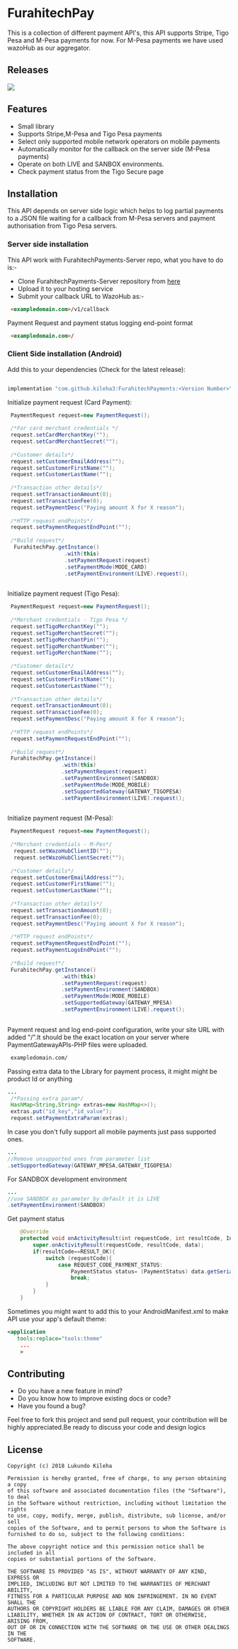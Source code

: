 # FurahitechPay
<p>
This is a collection of different payment API's, this API supports Stripe, Tigo Pesa and M-Pesa payments for now. For M-Pesa payments we have used wazoHub as our aggregator.
</p>

## Releases <a name="releases"></a>
[![](https://jitpack.io/v/kileha3/FurahitechPayments.svg)](https://jitpack.io/#kileha3/FurahitechPayments)



## Features <a name="features"></a>
* Small library
* Supports Stripe,M-Pesa and Tigo Pesa payments
* Select only supported mobile network operators on mobile payments
* Automatically monitor for the callback on the server side (M-Pesa payments)
* Operate on both LIVE and SANBOX environments.
* Check payment status from the Tigo Secure page

## Installation <a name="installation"></a>
This API depends on server side logic which helps to log partial payments to a JSON file waiting for a callback from M-Pesa servers and payment authorisation from Tigo Pesa servers.

### Server side installation

This API work with FurahitechPayments-Server repo, what you have to do is:-<br/>
* Clone FurahitechPayments-Server repository from <a href="https://github.com/kileha3/FurahitechPayments-Server">here</a>
* Upload it to your hosting service
* Submit your callback URL to WazoHub as:-

```html
 <exampledomain.com>/v1/callback
```

Payment Request and payment status logging end-point format
```html
 <exampledomain.com>/
```


### Client Side installation (Android)
Add this to your dependencies (Check for the latest release):
```groovy

implementation "com.github.kileha3:FurahitechPayments:<Version Number>"
```

Initialize payment request (Card Payment):
```java
 PaymentRequest request=new PaymentRequest();
 
 /*For card merchant credentials */
 request.setCardMerchantKey("");
 request.setCardMerchantSecret("");
 
 /*Customer details*/
 request.setCustomerEmailAddress("");
 request.setCustomerFirstName("");
 request.setCustomerLastName("");
 
 /*Transaction other details*/
 request.setTransactionAmount(0);
 request.setTransactionFee(0);
 request.setPaymentDesc("Paying amount X for X reason");
 
 /*HTTP request endPoints*/
 request.setPaymentRequestEndPoint("");
 
 /*Build request*/
  FurahitechPay.getInstance()
                  .with(this)
                  .setPaymentRequest(request)
                  .setPaymentMode(MODE_CARD)
                  .setPaymentEnvironment(LIVE).request();
 
```

Initialize payment request (Tigo Pesa):
```java
 PaymentRequest request=new PaymentRequest();
 
 /*Merchant credentials - Tigo Pesa */
 request.setTigoMerchantKey("");
 request.setTigoMerchantSecret("");
 request.setTigoMerchantPin("");
 request.setTigoMerchantNumber("");
 request.setTigoMerchantName("");
 
 /*Customer details*/
 request.setCustomerEmailAddress("");
 request.setCustomerFirstName("");
 request.setCustomerLastName("");
 
 /*Transaction other details*/
 request.setTransactionAmount(0);
 request.setTransactionFee(0);
 request.setPaymentDesc("Paying amount X for X reason");
 
 /*HTTP request endPoints*/
 request.setPaymentRequestEndPoint("");
 
 /*Build request*/
 FurahitechPay.getInstance()
                 .with(this)
                 .setPaymentRequest(request)
                 .setPaymentEnvironment(SANDBOX)
                 .setPaymentMode(MODE_MOBILE)
                 .setSupportedGateway(GATEWAY_TIGOPESA)
                 .setPaymentEnvironment(LIVE).request();
 
```


Initialize payment request (M-Pesa):
```java
 PaymentRequest request=new PaymentRequest();
 
 /*Merchant credentials - M-Pes*/
  request.setWazoHubClientID("");
  request.setWazoHubClientSecret("");
 
 /*Customer details*/
 request.setCustomerEmailAddress("");
 request.setCustomerFirstName("");
 request.setCustomerLastName("");
 
 /*Transaction other details*/
 request.setTransactionAmount(0);
 request.setTransactionFee(0);
 request.setPaymentDesc("Paying amount X for X reason");
 
 /*HTTP request endPoints*/
 request.setPaymentRequestEndPoint("");
 request.setPaymentLogsEndPoint("");
 
 /*Build request*/
 FurahitechPay.getInstance()
                 .with(this)
                 .setPaymentRequest(request)
                 .setPaymentEnvironment(SANDBOX)
                 .setPaymentMode(MODE_MOBILE)
                 .setSupportedGateway(GATEWAY_MPESA)
                 .setPaymentEnvironment(LIVE).request();
 
```

Payment request and log end-point configuration, write your site URL with added "/".It should be the exact location on your server where PaymentGatewayAPIs-PHP files were uploaded.
```html
 exampledomain.com/
```
Passing extra data to the Library for payment process, it might might be product Id or anything
```java
...
 /*Passing extra param*/
 HashMap<String,String> extras=new HashMap<>();
 extras.put("id_key","id_value");
 request.setPaymentExtraParam(extras);
```

In case you don't fully support all mobile payments just pass supported ones.
```java
...
//Remove unsupported ones from parameter list
.setSupportedGateway(GATEWAY_MPESA,GATEWAY_TIGOPESA)
```

For SANDBOX development environment
```java
...
//use SANDBOX as parameter by default it is LIVE
.setPaymentEnvironment(SANDBOX)
```

Get payment status
```java
    @Override
    protected void onActivityResult(int requestCode, int resultCode, Intent data) {
        super.onActivityResult(requestCode, resultCode, data);
        if(resultCode==RESULT_OK){
            switch (requestCode){
                case REQUEST_CODE_PAYMENT_STATUS:
                    PaymentStatus status= (PaymentStatus) data.getSerializableExtra(RESULT_PAYMENT_STATUS);
                    break;
            }
        }
    }
```

Sometimes you might want to add this to your AndroidManifest.xml to make API use your app's default theme:
```xml
<application
   tools:replace="tools:theme"
    ...
    >
```

## Contributing <a name="contribute"></a>
* Do you have a new feature in mind?
* Do you know how to improve existing docs or code?
* Have you found a bug?

Feel free to fork this project and send pull request, your contribution will be highly appreciated.Be ready to discuss your code and design logics

## License <a name="license"></a>

    Copyright (c) 2018 Lukundo Kileha

    Permission is hereby granted, free of charge, to any person obtaining a copy
    of this software and associated documentation files (the "Software"), to deal
    in the Software without restriction, including without limitation the rights
    to use, copy, modify, merge, publish, distribute, sub license, and/or sell
    copies of the Software, and to permit persons to whom the Software is
    furnished to do so, subject to the following conditions:

    The above copyright notice and this permission notice shall be included in all
    copies or substantial portions of the Software.

    THE SOFTWARE IS PROVIDED "AS IS", WITHOUT WARRANTY OF ANY KIND, EXPRESS OR
    IMPLIED, INCLUDING BUT NOT LIMITED TO THE WARRANTIES OF MERCHANT ABILITY,
    FITNESS FOR A PARTICULAR PURPOSE AND NON INFRINGEMENT. IN NO EVENT SHALL THE
    AUTHORS OR COPYRIGHT HOLDERS BE LIABLE FOR ANY CLAIM, DAMAGES OR OTHER
    LIABILITY, WHETHER IN AN ACTION OF CONTRACT, TORT OR OTHERWISE, ARISING FROM,
    OUT OF OR IN CONNECTION WITH THE SOFTWARE OR THE USE OR OTHER DEALINGS IN THE
    SOFTWARE.


